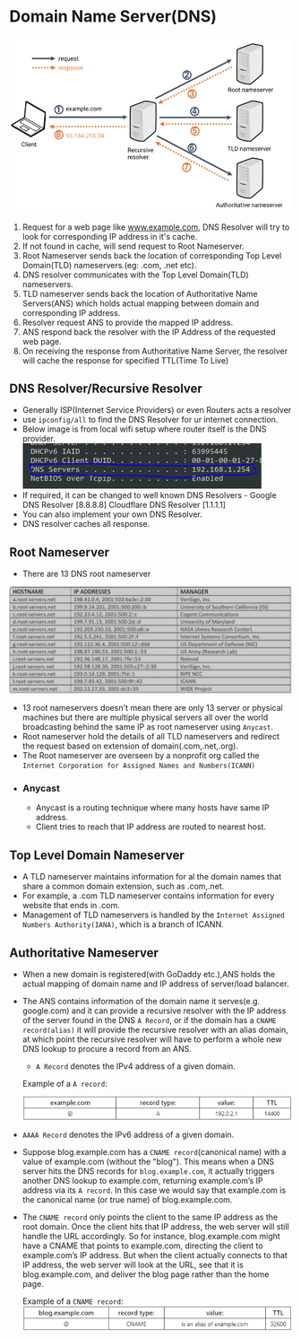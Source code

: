 # Domain Name Server(DNS)

![ScreenShot](/images/dns.png?raw=true) 


1. Request for a web page like www.example.com, DNS Resolver will try to look for corresponding IP address in it's cache.
2. If not found in cache, will send request to Root Nameserver.
3. Root Nameserver sends back the location of corresponding Top Level Domain(TLD) nameservers.(eg: .com, .net etc).
4. DNS resolver communicates with the Top Level Domain(TLD) nameservers.
5. TLD nameserver sends back the location of Authoritative Name Servers(ANS) which holds actual mapping between domain and corresponding IP address.
6. Resolver request ANS to provide the mapped IP address.
7. ANS respond back the resolver with the IP Address of the requested web page.
8. On receiving the response from Authoritative Name Server, the resolver will cache the response for specified TTL(Time To Live)


## DNS Resolver/Recursive Resolver
* Generally ISP(Internet Service Providers) or even Routers acts a resolver
* use `ipconfig/all` to find the DNS Resolver for ur internet connection.
* Below image is from local wifi setup where router itself is the DNS provider.
![ScreenShot](/images/ipconfig.PNG?raw=true) 
* If required, it can be changed to well known DNS Resolvers - 
          Google DNS Resolver [8.8.8.8]
          Cloudflare DNS Resolver [1.1.1.1]
* You can also implement your own DNS Resolver.
* DNS resolver caches all response.

## Root Nameserver
* There are 13 DNS root nameserver

![ScreenShot](/images/rootNS.PNG?raw=true) 

* 13 root nameservers doesn't mean there are only 13 server or physical machines but there are multiple physical servers all over the world broadcasting behind the same IP as root nameserver using `Anycast`.
* Root nameserver hold the details of all TLD nameservers and redirect the request based on extension of domain(.com,.net,.org).
* The Root nameserver are overseen by a nonprofit org called the `Internet Corporation for Assigned Names and Numbers(ICANN) `
* ### Anycast
  * Anycast is a routing technique where many hosts have same IP address.
  * Client tries to reach that IP address are routed to nearest host.

## Top Level Domain Nameserver
* A TLD nameserver maintains information for al the domain names that share a common domain extension, such as .com,.net.
* For example, a .com TLD nameserver contains information for every website that ends in .com.
* Management of TLD nameservers is handled by the `Internet Assigned Numbers Authority(IANA)`, which is a branch of ICANN.

## Authoritative Nameserver
* When a new domain is registered(with GoDaddy etc.),ANS holds the actual mapping of domain name and IP address of server/load balancer.
* The ANS contains information of the domain name it serves(e.g. google.com) and it can provide a recursive resolver with the IP address of the server found in the DNS `A Record`, or if the domain has a `CNAME record(alias)` it will provide the recursive resolver with an alias domain, at which point the recursive resolver will have to perform a whole new DNS lookup to procure a record from an ANS.
  * `A Record` denotes the IPv4 address of a given domain.
  
  Example of a `A record`:

    ![ScreenShot](/images/Arecord.PNG?raw=true)

* `AAAA Record` denotes the IPv6 address of a given domain.
* Suppose blog.example.com has a `CNAME record`(canonical name) with a value of example.com (without the "blog"). This means when a DNS server hits the DNS records for `blog.example.com`, it actually triggers another DNS lookup to example.com, returning example.com’s IP address via its `A record`. In this case we would say that example.com is the canonical name (or true name) of blog.example.com.
* The `CNAME record` only points the client to the same IP address as the root domain. Once the client hits that IP address, the web server will still handle the URL accordingly. So for instance, blog.example.com might have a CNAME that points to example.com, directing the client to example.com’s IP address. But when the client actually connects to that IP address, the web server will look at the URL, see that it is blog.example.com, and deliver the blog page rather than the home page.

    Example of a `CNAME record`:
    ![ScreenShot](/images/cname.PNG?raw=true) 
